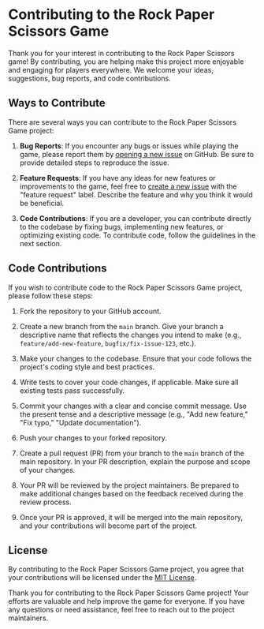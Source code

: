 # Contributing to the Rock Paper Scissors Game

Thank you for your interest in contributing to the Rock Paper Scissors game! By contributing, you are helping make this project more enjoyable and engaging for players everywhere. We welcome your ideas, suggestions, bug reports, and code contributions.

## Ways to Contribute

There are several ways you can contribute to the Rock Paper Scissors Game project:

1. **Bug Reports**: If you encounter any bugs or issues while playing the game, please report them by [opening a new issue](https://github.com/AndresRodriguez01/rock_paper_scissors_game/issues/new) on GitHub. Be sure to provide detailed steps to reproduce the issue.

2. **Feature Requests**: If you have any ideas for new features or improvements to the game, feel free to [create a new issue](https://github.com/AndresRodriguez01/rock_paper_scissors_game/issues/new) with the "feature request" label. Describe the feature and why you think it would be beneficial.

3. **Code Contributions**: If you are a developer, you can contribute directly to the codebase by fixing bugs, implementing new features, or optimizing existing code. To contribute code, follow the guidelines in the next section.

## Code Contributions

If you wish to contribute code to the Rock Paper Scissors Game project, please follow these steps:

1. Fork the repository to your GitHub account.

2. Create a new branch from the `main` branch. Give your branch a descriptive name that reflects the changes you intend to make (e.g., `feature/add-new-feature`, `bugfix/fix-issue-123`, etc.).

3. Make your changes to the codebase. Ensure that your code follows the project's coding style and best practices.

4. Write tests to cover your code changes, if applicable. Make sure all existing tests pass successfully.

5. Commit your changes with a clear and concise commit message. Use the present tense and a descriptive message (e.g., "Add new feature," "Fix typo," "Update documentation").

6. Push your changes to your forked repository.

7. Create a pull request (PR) from your branch to the `main` branch of the main repository. In your PR description, explain the purpose and scope of your changes.

8. Your PR will be reviewed by the project maintainers. Be prepared to make additional changes based on the feedback received during the review process.

9. Once your PR is approved, it will be merged into the main repository, and your contributions will become part of the project.


## License

By contributing to the Rock Paper Scissors Game project, you agree that your contributions will be licensed under the [MIT License](LICENSE).

Thank you for contributing to the Rock Paper Scissors Game project! Your efforts are valuable and help improve the game for everyone. If you have any questions or need assistance, feel free to reach out to the project maintainers.

